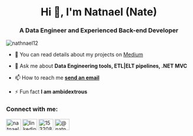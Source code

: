 <h1 align="center">Hi 👋, I'm Natnael (Nate)</h1>
<h3 align="center">A Data Engineer and Experienced Back-end Developer</h3>
<p align="left"> <img src="https://komarev.com/ghpvc/?username=nathnael12&label=Profile%20views&color=0e75b6&style=flat" alt="nathnael12" /> </p>

- 📝 You can read details about my projects on [Medium](https://medium.com/@natnaelmasresha)

- 💬 Ask me about **Data Engineering tools, ETL|ELT pipelines, .NET MVC**

- 📫 How to reach me **[send an email](mailto:natnaelmasresha@gmail.com)**

- ⚡ Fun fact **I am ambidextrous**

<h3 align="left">Connect with me:</h3>
<p align="left">
<a href="https://twitter.com/natnaelmasresha" target="blank"><img align="center" src="https://raw.githubusercontent.com/rahuldkjain/github-profile-readme-generator/master/src/images/icons/Social/twitter.svg" alt="natnaelmasresha" height="30" width="40" /></a>
<a href="https://linkedin.com/in/natnael-masresha-39a69b185" target="blank"><img align="center" src="https://raw.githubusercontent.com/rahuldkjain/github-profile-readme-generator/master/src/images/icons/Social/linked-in-alt.svg" alt="linkedin.com/in/natnael-masresha-39a69b185" height="30" width="40" /></a>
<a href="https://stackoverflow.com/users/15320833" target="blank"><img align="center" src="https://raw.githubusercontent.com/rahuldkjain/github-profile-readme-generator/master/src/images/icons/Social/stack-overflow.svg" alt="15320833" height="30" width="40" /></a>
<a href="https://medium.com/@natnaelmasresha" target="blank"><img align="center" src="https://raw.githubusercontent.com/rahuldkjain/github-profile-readme-generator/master/src/images/icons/Social/medium.svg" alt="@natnaelmasresha" height="30" width="40" /></a>
</p>

